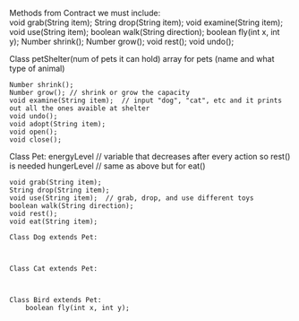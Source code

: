 Methods from Contract we must include:   
    void grab(String item);
    String drop(String item);
    void examine(String item);
    void use(String item);
    boolean walk(String direction);
    boolean fly(int x, int y);
    Number shrink();
    Number grow();
    void rest();
    void undo();



Class petShelter(num of pets it can hold)
    array for pets (name and what type of animal)

    Number shrink(); 
    Number grow(); // shrink or grow the capacity
    void examine(String item);  // input "dog", "cat", etc and it prints out all the ones avaible at shelter
    void undo();
    void adopt(String item);
    void open();
    void close();


Class Pet:
    energyLevel // variable that decreases after every action so rest() is needed
    hungerLevel // same as above but for eat()


    void grab(String item);
    String drop(String item);
    void use(String item);  // grab, drop, and use different toys
    boolean walk(String direction);
    void rest();
    void eat(String item);

    Class Dog extends Pet:



    Class Cat extends Pet:



    Class Bird extends Pet:
        boolean fly(int x, int y); 

